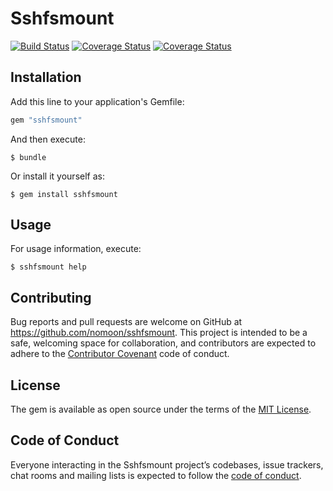 # Sshfsmount

[![Build Status](https://travis-ci.org/nomoon/sshfsmount.svg?branch=master)](https://travis-ci.org/nomoon/sshfsmount)
[![Coverage Status](https://coveralls.io/repos/github/nomoon/sshfsmount/badge.svg?branch=master)](https://coveralls.io/github/nomoon/sshfsmount?branch=master)
[![Coverage Status](https://coveralls.io/repos/github/nomoon/sshfsmount/badge.svg?branch=master)](https://coveralls.io/github/nomoon/sshfsmount?branch=master)

## Installation

Add this line to your application's Gemfile:

```ruby
gem "sshfsmount"
```

And then execute:

    $ bundle

Or install it yourself as:

    $ gem install sshfsmount

## Usage

For usage information, execute:

    $ sshfsmount help

## Contributing

Bug reports and pull requests are welcome on GitHub at https://github.com/nomoon/sshfsmount. This project is intended to be a safe, welcoming space for collaboration, and contributors are expected to adhere to the [Contributor Covenant](http://contributor-covenant.org) code of conduct.

## License

The gem is available as open source under the terms of the [MIT License](http://opensource.org/licenses/MIT).

## Code of Conduct

Everyone interacting in the Sshfsmount project’s codebases, issue trackers, chat rooms and mailing lists is expected to follow the [code of conduct](https://github.com/nomoon/sshfsmount/blob/master/CODE_OF_CONDUCT.md).
